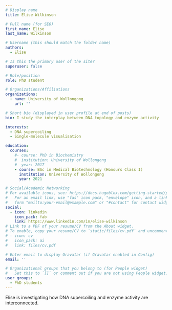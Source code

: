 ```yaml
---
# Display name
title: Elise Wilkinson

# Full name (for SEO)
first_name: Elise
last_name: Wilkinson

# Username (this should match the folder name)
authors:
  - Elise

# Is this the primary user of the site?
superuser: false

# Role/position
role: PhD student

# Organizations/Affiliations
organizations:
  - name: University of Wollongong
    url: ''

# Short bio (displayed in user profile at end of posts)
bio: I study the interplay between DNA topology and enzyme activity

interests:
  - DNA supercoiling
  - Single-molecule visualisation

education:
  courses:
    #- course: PhD in Biochemistry
    #  institution: University of Wollongong
    #  year: 2017
    - course: BSc in Medical Biotechnology (Honours Class I)
      institution: University of Wollongong
      year: 2021

# Social/Academic Networking
# For available icons, see: https://docs.hugoblox.com/getting-started/page-builder/#icons
#   For an email link, use "fas" icon pack, "envelope" icon, and a link in the
#   form "mailto:your-email@example.com" or "#contact" for contact widget.
social:
  - icon: linkedin
    icon_pack: fab
    link: https://www.linkedin.com/in/elise-wilkinson
# Link to a PDF of your resume/CV from the About widget.
# To enable, copy your resume/CV to `static/files/cv.pdf` and uncomment the lines below.
# - icon: cv
#   icon_pack: ai
#   link: files/cv.pdf

# Enter email to display Gravatar (if Gravatar enabled in Config)
email: ''

# Organizational groups that you belong to (for People widget)
#   Set this to `[]` or comment out if you are not using People widget.
user_groups:
  - PhD students
---
```


Elise is investigating how DNA supercoiling and enzyme activity are interconnected.